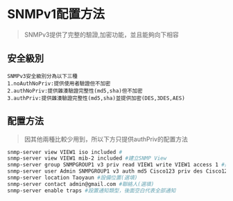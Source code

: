 # SNMPv1配置方法 #

>SNMPv3提供了完整的驗證,加密功能，並且能夠向下相容

## 安全級別 ##

    SNMPv3安全級別分為以下三種
    1.noAuthNoPriv:提供使用者驗證但不加密
    2.authNoPriv:提供雜湊驗證完整性(md5,sha)但不加密
    3.authPriv:提供雜湊驗證完整性(md5,sha)並提供加密(DES,3DES,AES)


## 配置方法 ## 

>因其他兩種比較少用到，所以下方只提供authPriv的配置方法

```bash
snmp-server view VIEW1 iso included #
snmp-server view VIEW1 mib-2 included #建立SNMP View 
snmp-server group SNMPGROUP1 v3 priv read VIEW1 write VIEW1 access 1 #建立SNMPv3 group名為SNMPGROUP1，版本為SNMPv3，讀寫使用VIEW1，並只有ACL 1能夠存取
snmp-server user Admin SNMPGROUP1 v3 auth md5 Cisco123 priv des Cisco123 #建立SNMPv3 User名為Admin，驗證使用md5並使用des加密
snmp-server location Taoyaun #設備位置(選填)
snmp-server contact admin@gmail.com #聯絡人(選填)
snmp-server enable traps #設置通知類型，後面空白代表全部通知
```


